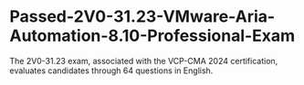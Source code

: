 # Passed-2V0-31.23-VMware-Aria-Automation-8.10-Professional-Exam
The 2V0-31.23 exam, associated with the VCP-CMA 2024 certification, evaluates candidates through 64 questions in English.
